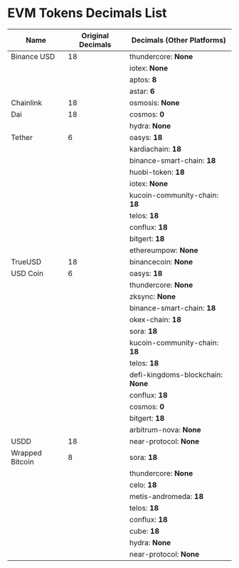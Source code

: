 # EVM Tokens Decimals List

| Name            | Original Decimals | Decimals (Other Platforms)         |
| --------------- | ----------------- | ---------------------------------- |
| Binance USD     | 18                | thundercore: **None**              |
|                 |                   | iotex: **None**                    |
|                 |                   | aptos: **8**                       |
|                 |                   | astar: **6**                       |
| Chainlink       | 18                | osmosis: **None**                  |
| Dai             | 18                | cosmos: **0**                      |
|                 |                   | hydra: **None**                    |
| Tether          | 6                 | oasys: **18**                      |
|                 |                   | kardiachain: **18**                |
|                 |                   | binance-smart-chain: **18**        |
|                 |                   | huobi-token: **18**                |
|                 |                   | iotex: **None**                    |
|                 |                   | kucoin-community-chain: **18**     |
|                 |                   | telos: **18**                      |
|                 |                   | conflux: **18**                    |
|                 |                   | bitgert: **18**                    |
|                 |                   | ethereumpow: **None**              |
| TrueUSD         | 18                | binancecoin: **None**              |
| USD Coin        | 6                 | oasys: **18**                      |
|                 |                   | thundercore: **None**              |
|                 |                   | zksync: **None**                   |
|                 |                   | binance-smart-chain: **18**        |
|                 |                   | okex-chain: **18**                 |
|                 |                   | sora: **18**                       |
|                 |                   | kucoin-community-chain: **18**     |
|                 |                   | telos: **18**                      |
|                 |                   | defi-kingdoms-blockchain: **None** |
|                 |                   | conflux: **18**                    |
|                 |                   | cosmos: **0**                      |
|                 |                   | bitgert: **18**                    |
|                 |                   | arbitrum-nova: **None**            |
| USDD            | 18                | near-protocol: **None**            |
| Wrapped Bitcoin | 8                 | sora: **18**                       |
|                 |                   | thundercore: **None**              |
|                 |                   | celo: **18**                       |
|                 |                   | metis-andromeda: **18**            |
|                 |                   | telos: **18**                      |
|                 |                   | conflux: **18**                    |
|                 |                   | cube: **18**                       |
|                 |                   | hydra: **None**                    |
|                 |                   | near-protocol: **None**            |
